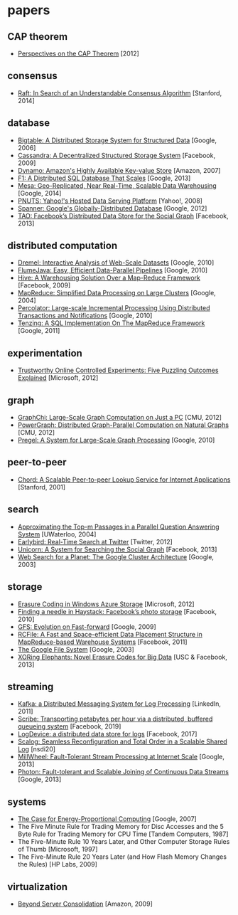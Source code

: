 # papers

## CAP theorem

- [Perspectives on the CAP Theorem](./cap/cap-theorem-2012.pdf) [2012]

## consensus

- [Raft: In Search of an Understandable Consensus Algorithm](./consensus/raft-extended-atc14.pdf) [Stanford, 2014]

## database

- [Bigtable: A Distributed Storage System for Structured Data](./database/bigtable-osdi06.pdf) [Google, 2006]
- [Cassandra: A Decentralized Structured Storage System](./database/cassandra-sigops10.pdf) [Facebook, 2009]
- [Dynamo: Amazon's Highly Available Key-value Store](./database/dynamo-sosp2007.pdf) [Amazon, 2007]
- [F1: A Distributed SQL Database That Scales](./database/f1-vldb13.pdf) [Google, 2013]
- [Mesa: Geo-Replicated, Near Real-Time, Scalable Data Warehousing](./database/mesa-vldb14.pdf) [Google, 2014]
- [PNUTS: Yahoo!'s Hosted Data Serving Platform](./database/pnuts-vldb08.pdf) [Yahoo!, 2008]
- [Spanner: Google's Globally-Distributed Database](./database/spanner-osdi12.pdf) [Google, 2012]
- [TAO: Facebook’s Distributed Data Store for the Social Graph](./database/tao-atc13.pdf) [Facebook, 2013]

## distributed computation

- [Dremel: Interactive Analysis of Web-Scale Datasets](./distributed-computation/dremel-vldb10.pdf) [Google, 2010]
- [FlumeJava: Easy, Efficient Data-Parallel Pipelines](./distributed-computation/flumejava-pldi10.pdf) [Google, 2010]
- [Hive: A Warehousing Solution Over a Map-Reduce Framework](./distributed-computation/hive-vldb09.pdf) [Facebook, 2009]
- [MapReduce: Simplified Data Processing on Large Clusters](./distributed-computation/mapreduce-osdi04.pdf) [Google, 2004]
- [Percolator: Large-scale Incremental Processing Using Distributed Transactions and Notifications](./distributed-computation/percolator-osdi10.pdf) [Google, 2010]
- [Tenzing: A SQL Implementation On The MapReduce Framework](./distributed-computation/tenzing-vldb11.pdf) [Google, 2011]

## experimentation

- [Trustworthy Online Controlled Experiments: Five Puzzling Outcomes Explained](./experimentation/experimentation-kdd12.pdf) [Microsoft, 2012]

## graph

- [GraphChi: Large-Scale Graph Computation on Just a PC](./graph/graphchi-osdi12.pdf) [CMU, 2012]
- [PowerGraph: Distributed Graph-Parallel Computation on Natural Graphs](./graph/powergraph-osdi12.pdf) [CMU, 2012]
- [Pregel: A System for Large-Scale Graph Processing](./graph/pregel-osdi10.pdf) [Google, 2010]

## peer-to-peer

- [Chord: A Scalable Peer-to-peer Lookup Service for Internet Applications](./p2p/chord-sigcomm01.pdf) [Stanford, 2001]

## search

- [Approximating the Top-m Passages in a Parallel Question Answering System](./search/topm-passages-cikm04.pdf) [UWaterloo, 2004]
- [Earlybird: Real-Time Search at Twitter](./search/earlybird-icde12.pdf) [Twitter, 2012]
- [Unicorn: A System for Searching the Social Graph](./search/unicorn-vldb13.pdf) [Facebook, 2013]
- [Web Search for a Planet: The Google Cluster Architecture](./search/googlecluster-ieee03.pdf) [Google, 2003]

## storage

- [Erasure Coding in Windows Azure Storage](./storage/erasure-coding-atc12.pdf) [Microsoft, 2012]
- [Finding a needle in Haystack: Facebook’s photo storage](./storage/haystack-osdi10.pdf) [Facebook, 2010]
- [GFS: Evolution on Fast-forward](./storage/gfs-queue09.pdf) [Google, 2009]
- [RCFile: A Fast and Space-efficient Data Placement Structure in MapReduce-based Warehouse Systems](./storage/rcfile-11.pdf) [Facebook, 2011]
- [The Google File System](./storage/gfs-sops03.pdf) [Google, 2003]
- [XORing Elephants: Novel Erasure Codes for Big Data](./storage/xoring-elephants-vldb13.pdf) [USC & Facebook, 2013]

## streaming

- [Kafka: a Distributed Messaging System for Log Processing](./streaming/kafka-netdb11.pdf) [LinkedIn, 2011]
- [Scribe: Transporting petabytes per hour via a distributed, buffered queueing system](https://engineering.fb.com/2019/10/07/core-infra/scribe/) [Facebook, 2019]
- [LogDevice: a distributed data store for logs](https://engineering.fb.com/2017/08/31/core-infra/logdevice-a-distributed-data-store-for-logs/) [Facebook, 2017]
- [Scalog: Seamless Reconfiguration and Total Order in a Scalable Shared Log](./streaming/scalog-osdi20.pdf) [nsdi20]
- [MillWheel: Fault-Tolerant Stream Processing at Internet Scale](./streaming/millwheel-vldb13.pdf) [Google, 2013]
- [Photon: Fault-tolerant and Scalable Joining of Continuous Data Streams](./streaming/photon-sigmod13.pdf) [Google, 2013]

## systems

- [The Case for Energy-Proportional Computing](./systems/energy-proportional-computing-07.pdf) [Google, 2007]
- The Five Minute Rule for Trading Memory for Disc Accesses and the 5 Byte Rule for Trading Memory for CPU Time [Tandem Computers, 1987]
- The Five-Minute Rule 10 Years Later, and Other Computer Storage Rules of Thumb [Microsoft, 1997]
- The Five-Minute Rule 20 Years Later (and How Flash Memory Changes the Rules) [HP Labs, 2009]

## virtualization

- [Beyond Server Consolidation](./virtualization/beyond-virtualization-queue08.pdf) [Amazon, 2009]
